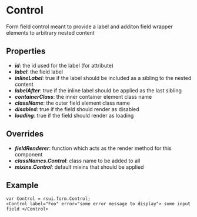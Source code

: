 Control
=======

Form field control meant to provide a label and additon field wrapper elements to
arbitrary nested content

Properties
----------
- ***id***: the id used for the label (for attribute)
- ***label***: the field label
- ***inlineLabel***: true if the label should be included as a sibling to the nested content
- ***labelAfter***: true if the inline label should be applied as the last sibling
- ***containerClass***: the inner container element class name
- ***className***: the outer field element class name
- ***disabled***: true if the field should render as disabled
- ***loading***: true if the field should render as loading

Overrides
---------
- ***fieldRenderer***: function which acts as the render method for this component
- ***classNames.Control***: class name to be added to all
- ***mixins.Control***: default mixins that should be applied

Example
--------
    var Control = rsui.form.Control;
    <Control label="Foo" error="some error message to display"> some input field </Control>